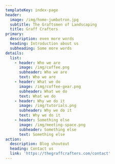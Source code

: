 ```yaml
---
templateKey: index-page
header:
  image: /img/home-jumbotron.jpg
  subtitle: The Graftsmen of Landscaping
  title: Graff Crafters
primary:
  description: even more words
  heading: Introduction about us
  subheading: Some more words
details:
  list:
    - header: Who we are
      image: /img/coffee.png
      subheader: Who we are
      text: Who we are
    - header: What we do
      image: /img/coffee-gear.png
      subheader: What we do
      text: What we do
    - header: Why we do it
      image: /img/tutorials.png
      subheader: Why we do it
      text: Why we do it
    - header: Something else
      image: /img/meeting-space.png
      subheader: Something else
      text: Something else
action:
  description: Blog shoutout
  heading: Contact us
  link: 'https://thegraffcrafters.com/contact'
---
```



